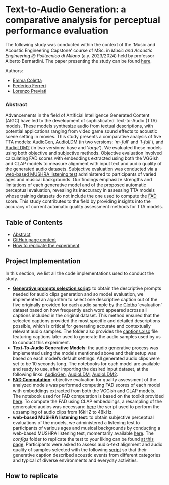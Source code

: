 # Text-to-Audio Generation: a comparative analysis for perceptual performance evaluation 
The following study was conducted within the context of the 'Music and Acoustic Engineering Capstone' course of MSc. in _Music and Acoustic Engineering @ Politecnico di Milano_ (a.y. 2023/2024) held by professor Alberto Bernardini. The paper presenting the study can be found [here](assets/MAE_Capstone_28june.pdf).

Authors:

- [Emma Coletta](https://github.com/emmaclt)
- [Federico Ferreri](https://github.com/federicoalferreri)
- [Lorenzo Previati](https://github.com/LorenzoPreviati22)


### Abstract
Advancements in the field of Artificial Intelligence Generated Content (AIGC) have led to the development of sophisticated Text-to-Audio (TTA) models. These models synthesize audio from textual descriptions, with potential applications ranging from video game sound effects to acoustic scene setting in movies. This study presents a comparative analysis of five TTA models: [AudioGen](https://arxiv.org/pdf/2209.15352), [AudioLDM](https://arxiv.org/pdf/2301.12503) (in two versions: '_m-full_' and '_l-full_'), and [AudioLDM2](https://ieeexplore.ieee.org/stamp/stamp.jsp?arnumber=10530074&casa_token=hya2XRcl9OkAAAAA:ChBk4vUXM8uwiXZHJFXsqWWeI4Zl3r3V5iWA-4k7X1bZ4E6E3J1XtLg9JHl8nkFtegu6f2JB8w&tag=1) (in two versions: base and '_large_'). We evaluated these models using both objective and subjective methods. Objective evaluation involved calculating FAD scores with embeddings extracted using both the VGGish and CLAP models to measure alignment with input text and audio quality of the generated audio datasets. Subjective evaluation was conducted via a [web-based MUSHRA listening test](https://github.com/audiolabs/webMUSHRA/tree/master) administered to participants of varied ages and musical backgrounds. Our findings emphasize strengths and limitations of each generative model and of the proposed automatic perceptual evaluation, revealing its inaccuracy in assessing TTA models whose training datasets do not include the one used to compute the [FAD](https://arxiv.org/pdf/1812.08466) score. This study contributes to the field by providing insights into the accuracy of current automatic quality assessment methods for TTA models. 


## Table of Contents
- [Abstract](#abstract)
- [GitHub page content](#project-implementation)
- [How to replicate the experiment](#how-to-replicate)

## Project Implementation

In this section, we list all the code implementations used to conduct the study. 

- **[Generative prompts selection script](codes_for_the_captions_selection)**: to obtain the descriptive prompts needed for audio clips generation and so model evaluation, we implemented an algorithm to select one descriptive caption out of the five originally provided for each audio sample by the [Clotho](https://zenodo.org/records/3490684) 'evaluation' dataset based on how frequently each word appeared across all captions included in the original dataset. This method ensured that the selected captions provided the most specific and detailed descriptions possible, which is critical for generating accurate and contextually relevant audio samples. The folder also provides the [captions.xlsx](codes_for_the_captions_selection/captions.xlsx) file featuring captions later used to generate the audio samples used by us to conduct this experiment. 
- **Text-To-Audio Generative Models**: the audio generative process was implemented using the models mentioned above and their setup was based on each model’s default settings. All generated audio clips were set to be 10 seconds long. The notebooks for each model are available and ready to use, after importing the desired input dataset, at the following links: [AudioGen](audiogen_kaggle.ipynb), [AudioLDM](audio_ldm_kaggle.ipynb), [AudioLDM2](audio_ldm2_kaggle.ipynb).
- **[FAD Computation](fad_google_colab.ipynb)**: objective evaluation for quality assessment of the analyzed models was performed computing FAD scores of each model with embeddings extracted from both the VGGish and CLAP models. The notebook used for FAD computation is based on the toolkit provided [here](https://github.com/gudgud96/frechet-audio-distance.git). To compute the FAD using CLAP embeddings, a resampling of the genereated audios was necessary: [here](codes_audio_modification_for_subjective_and_fad_clap_evaluation/resampling.ipynb) the script used to perform the upsampling of audio clips from 16kHZ to 48kHz.
- **web-based MUSHRA listening test**: to obtain subjective perceptual evaluations of the models, we administered a listening test to participants of various ages and musical backgrounds by conducting a web-based MUSHRA listening test, momentarily available [here](https://text-to-audio-subjectivetest.000webhostapp.com). The _configs_ folder to replicate the test to your liking can be found [at this page](mushra_configs_folder/configs). Participants were asked to assess audio-text alignment and audio quality of samples selected with the following [script](codes_for_the_captions_selection/code_captions_selection_for_subjective_test/extract_captions_for_category.py) so that their generative caption described acoustic events from different categories and typical of diverse environments and everyday activities.

## How to replicate


